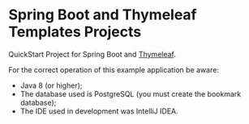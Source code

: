 # Spring Boot and Thymeleaf Templates Projects

QuickStart Project for Spring Boot and [Thymeleaf](https://www.thymeleaf.org).

For the correct operation of this example application be aware:

* Java 8  (or higher);
* The database used is PostgreSQL (you must create the bookmark database);
* The IDE used in development was IntelliJ IDEA.